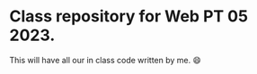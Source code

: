 # Class repository for Web PT 05 2023.

This will have all our in class code written by me. :smile:
